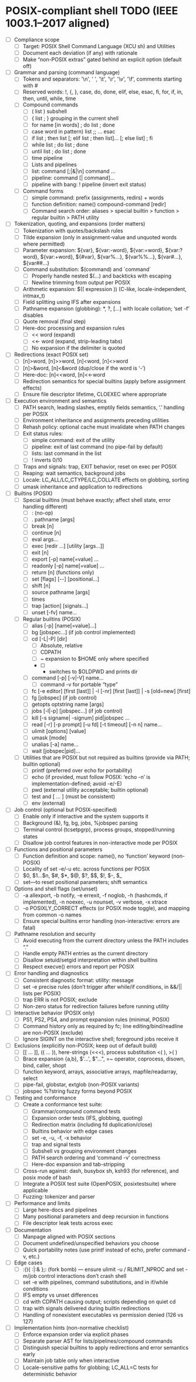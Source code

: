 # POSIX-compliant shell TODO (IEEE 1003.1–2017 aligned)

- [ ] Compliance scope
    - [ ] Target: POSIX Shell Command Language (XCU sh) and Utilities
    - [ ] Document each deviation (if any) with rationale
    - [ ] Make “non-POSIX extras” gated behind an explicit option (default off)

- [ ] Grammar and parsing (command language)
    - [ ] Tokens and separators: '\n', ' ', '\t', '\r', '\v', '\f', comments starting with #
    - [ ] Reserved words: !, {, }, case, do, done, elif, else, esac, fi, for, if, in, then, until, while, time
    - [ ] Compound commands
        - [ ] ( list ) subshell
        - [ ] { list ; } grouping in the current shell
        - [ ] for name [in words] ; do list ; done
        - [ ] case word in pattern) list ;; … esac
        - [ ] if list ; then list [; elif list ; then list]… [; else list] ; fi
        - [ ] while list ; do list ; done
        - [ ] until list ; do list ; done
        - [ ] time pipeline
        - [ ] Lists and pipelines
        - [ ] list: command [;|&|\n] command …
        - [ ] pipeline: command [| command]…
        - [ ] pipeline with bang: ! pipeline (invert exit status)
    - [ ] Command forms
        - [ ] simple command: prefix (assignments, redirs) + words
        - [ ] function definition: name() compound-command [redir]
        - [ ] Command search order: aliases > special builtin > function > regular builtin > PATH utility

- [ ] Tokenization, quoting, and expansions (order matters)
    - [ ] Tokenization with quotes/backslash rules
    - [ ] Tilde expansion (only in assignment-value and unquoted words where permitted)
    - [ ] Parameter expansion: \$\{var\}, \$\{var:-word\}, \$\{var:=word\}, \$\{var:?word\},
        \$\{var:+word\}, \$\{#var\}, \$\{var%…\}, \$\{var%%…\}, \$\{var#…\}, \${var##…\}
    - [ ] Command substitution: $(command) and \`command\`
        - [ ] Properly handle nested $(…) and backticks with escaping
        - [ ] Newline trimming from output per POSIX
    - [ ] Arithmetic expansion: $(( expression )) (C-like, locale-independent, intmax_t)
    - [ ] Field splitting using IFS after expansions
    - [ ] Pathname expansion (globbing): *, ?, […] with locale collation; ‘set -f’ disables
    - [ ] Quote removal (final step)
    - [ ] Here-doc processing and expansion rules
        - [ ] << word (expand)
        - [ ] <<- word (expand, strip-leading tabs)
        - [ ] No expansion if the delimiter is quoted

- [ ] Redirections (exact POSIX set)
    - [ ] [n]>word, [n]>>word, [n]<word, [n]<>word
    - [ ] [n]>&word, [n]<&word (dup/close if the word is ‘-’)
    - [ ] Here-doc: [n]<<word, [n]<<-word
    - [ ] Redirection semantics for special builtins (apply before assignment effects)
    - [ ] Ensure file descriptor lifetime, CLOEXEC where appropriate

- [ ] Execution environment and semantics
    - [ ] PATH search, leading slashes, emptily fields semantics, ‘.’ handling per POSIX
    - [ ] Environment inheritance and assignments preceding utilities
    - [ ] Rehash policy: optional cache must invalidate when PATH changes
    - [ ] Exit status rules:
        - [ ] simple command: exit of the utility
        - [ ] pipeline: exit of last command (no pipe-fail by default)
        - [ ] lists: last command in the list
        - [ ] ! inverts 0/!0
    - [ ] Traps and signals: trap, EXIT behavior, reset on exec per POSIX
    - [ ] Reaping: wait semantics, background jobs
    - [ ] Locale: LC_ALL/LC_CTYPE/LC_COLLATE effects on globbing, sorting
    - [ ] umask inheritance and application to redirections

- [ ] Builtins (POSIX)
    - [ ] Special builtins (must behave exactly; affect shell state, error handling different)
        - [ ] : (no-op)
        - [ ] . pathname [args]
        - [ ] break [n]
        - [ ] continue [n]
        - [ ] eval args…
        - [ ] exec [redir …] [utility [args…]]
        - [ ] exit [n]
        - [ ] export [-p] name[=value] …
        - [ ] readonly [-p] name[=value] …
        - [ ] return [n] (functions only)
        - [ ] set [flags] [--] [positional…]
        - [ ] shift [n]
        - [ ] source pathname [args]
        - [ ] times
        - [ ] trap [action] [signals…]
        - [ ] unset [-fv] name…
    - [ ] Regular builtins (POSIX)
        - [ ] alias [-p] [name[=value]…]
        - [ ] bg [jobspec…] (if job control implemented)
        - [ ] cd [-L|-P] [dir]
            - [ ] Absolute, relative
            - [ ] CDPATH
            - [ ] ~ expansion to $HOME only where specified
            - [ ] 
                - switches to $OLDPWD and prints dir
        - [ ] command [-p] [-v|-V] name…
            - [ ] command -v for portable “type”
        - [ ] fc [-e editor] [first [last]] | -l [-nr] [first [last]] | -s [old=new] [first]
        - [ ] fg [jobspec] (if job control)
        - [ ] getopts optstring name [args]
        - [ ] jobs [-l|-p] [jobspec…] (if job control)
        - [ ] kill [-s signame| -signum] pid|jobspec …
        - [ ] read [-r] [-p prompt] [-u fd] [-t timeout] [-n n] name…
        - [ ] ulimit [options] [value]
        - [ ] umask [mode]
        - [ ] unalias [-a] name…
        - [ ] wait [jobspec|pid]…
    - [ ] Utilities that are POSIX but not required as builtins (provide via PATH; builtin optional)
        - [ ] printf (preferred over echo for portability)
        - [ ] echo (if provided, must follow POSIX: ‘echo -n’ is implementation-defined; avoid -e/-E)
        - [ ] pwd (external utility acceptable; builtin optional)
        - [ ] test and [ … ] (must be consistent)
        - [ ] env (external)

- [ ] Job control (optional but POSIX-specified)
    - [ ] Enable only if interactive and the system supports it
    - [ ] Background (&), fg, bg, jobs, %jobspec parsing
    - [ ] Terminal control (tcsetpgrp), process groups, stopped/running states
    - [ ] Disallow job control features in non-interactive mode per POSIX

- [ ] Functions and positional parameters
    - [ ] Function definition and scope: name(), no ‘function’ keyword (non-POSIX)
    - [ ] Locality of set -e/-u etc. across functions per POSIX
    - [ ] \$0, \$1…\$n, \$#, \$*, \$@, \$?, \$\$, \$!, \$-, \$_
    - [ ] set—to reset positional parameters; shift semantics

- [ ] Options and shell flags (set/unset)
    - [ ] -a allexport, -b notify, -e errexit, -f noglob, -h (hashcmds, if implemented), -n noexec, -u nounset, -v
      verbose, -x xtrace
    - [ ] -o POSIXLY_CORRECT effects (or POSIX mode toggle), and mapping from common -o names
    - [ ] Ensure special builtins error handling (non-interactive: errors are fatal)

- [ ] Pathname resolution and security
    - [ ] Avoid executing from the current directory unless the PATH includes “.”
    - [ ] Handle empty PATH entries as the current directory
    - [ ] Disallow setuid/setgid interpretation within shell builtins
    - [ ] Respect execve() errors and report per POSIX

- [ ] Error handling and diagnostics
    - [ ] Consistent diagnostic format: utility: message
    - [ ] set -e precise rules (don’t trigger after while/if conditions, in &&/|| lists per POSIX)
    - [ ] trap ERR is not POSIX; exclude
    - [ ] Non-zero status for redirection failures before running utility

- [ ] Interactive behavior (POSIX only)
    - [ ] PS1, PS2, PS4, and prompt expansion rules (minimal, POSIX)
    - [ ] Command history only as required by fc; line editing/bind/readline are non-POSIX (exclude)
    - [ ] Ignore SIGINT on the interactive shell; foreground jobs receive it

- [ ] Exclusions (explicitly non-POSIX; keep out of default build)
    - [ ] [[ … ]], (( … )), here-strings (<<<), process substitution <( ), >( )
    - [ ] Brace expansion {a,b}, \$'…', \$"...", =~ operator, coprocess, disown, bind, caller, shopt
    - [ ] function keyword, arrays, associative arrays, mapfile/readarray, select
    - [ ] pipe-fail, globstar, extglob (non-POSIX variants)
    - [ ] jobspec %?string fuzzy forms beyond POSIX

- [ ] Testing and conformance
    - [ ] Create a conformance test suite:
        - [ ] Grammar/compound command tests
        - [ ] Expansion order tests (IFS, globbing, quoting)
        - [ ] Redirection matrix (including fd duplication/close)
        - [ ] Builtins behavior with edge cases
        - [ ] set -e, -u, -f, -x behavior
        - [ ] trap and signal tests
        - [ ] Subshell vs grouping environment changes
        - [ ] PATH search ordering and ‘command -v’ correctness
        - [ ] Here-doc expansion and tab-stripping
    - [ ] Cross-run against: dash, busybox sh, ksh93 (for reference), and posix mode of bash
    - [ ] Integrate a POSIX test suite (OpenPOSIX, posixtestsuite) where applicable
    - [ ] Fuzzing: tokenizer and parser

- [ ] Performance and limits
    - [ ] Large here-docs and pipelines
    - [ ] Many positional parameters and deep recursion in functions
    - [ ] File descriptor leak tests across exec

- [ ] Documentation
    - [ ] Manpage aligned with POSIX sections
    - [ ] Document undefined/unspecified behaviors you choose
    - [ ] Quick portability notes (use printf instead of echo, prefer command -v, etc.)

- [ ] Edge cases
    - [ ] :(){ :|:& };: (fork bomb) — ensure ulimit -u / RLIMIT_NPROC and set -m/job control interactions don’t crash
      shell
    - [ ] set -e with pipelines, command substitutions, and in if/while conditions
    - [ ] IFS empty vs unset differences
    - [ ] cd with CDPATH causing output; scripts depending on quiet cd
    - [ ] trap with signals delivered during builtin redirections
    - [ ] Handling of nonexistent executables vs permission denied (126 vs 127)

- [ ] Implementation hints (non-normative checklist)
    - [ ] Enforce expansion order via explicit phases
    - [ ] Separate parser AST for lists/pipelines/compound commands
    - [ ] Distinguish special builtins to apply redirections and error semantics early
    - [ ] Maintain job table only when interactive
    - [ ] Locale-sensitive paths for globbing; LC_ALL=C tests for deterministic behavior
